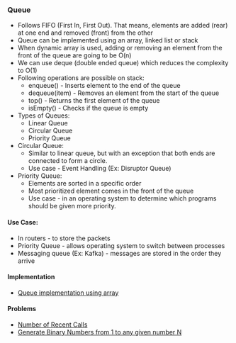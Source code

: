 ### Queue
* Follows FIFO (First In, First Out). That means, elements are added (rear) at one end and removed (front) from the other
* Queue can be implemented using an array, linked list or stack
* When dynamic array is used, adding or removing an element from the front of the queue are going to be O(n)
* We can use deque (double ended queue) which reduces the complexity to O(1)
* Following operations are possible on stack:
    * enqueue() - Inserts element to the end of the queue
    * dequeue(item) - Removes an element from the start of the queue
    * top() - Returns the first element of the queue
    * isEmpty() - Checks if the queue is empty
* Types of Queues:
  * Linear Queue
  * Circular Queue
  * Priority Queue
* Circular Queue:
  * Similar to linear queue, but with an exception that both ends are connected to form a circle.
  * Use case - Event Handling (Ex: Disruptor Queue)
* Priority Queue:
  * Elements are sorted in a specific order
  * Most prioritized element comes in the front of the queue
  * Use case - in an operating system to determine which programs should be given more priority.

#### Use Case:
* In routers - to store the packets 
* Priority Queue - allows operating system to switch between processes
* Messaging queue (Ex: Kafka) - messages are stored in the order they arrive

#### Implementation
* [Queue implementation using array](QueueImplUsingArray.java)

#### Problems
* [Number of Recent Calls](NumberOfRecentCalls.java)
* [Generate Binary Numbers from 1 to any given number N](GenerateBinaryNumbers.java)